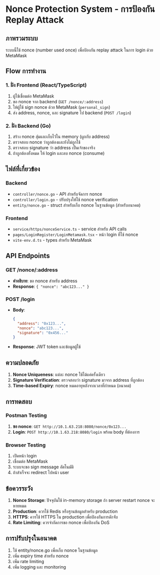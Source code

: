 # Nonce Protection System - การป้องกัน Replay Attack

## ภาพรวมระบบ

ระบบนี้ใช้ nonce (number used once) เพื่อป้องกัน replay attack ในการ login ด้วย MetaMask

## Flow การทำงาน

### 1. **ฝั่ง Frontend (React/TypeScript)**

1. ผู้ใช้เชื่อมต่อ MetaMask
2. ขอ nonce จาก backend (`GET /nonce/:address`)
3. ให้ผู้ใช้ sign nonce ด้วย MetaMask (`personal_sign`)
4. ส่ง address, nonce, และ signature ไป backend (`POST /login`)

### 2. **ฝั่ง Backend (Go)**

1. สร้าง nonce สุ่มและเก็บไว้ใน memory (ผูกกับ address)
2. ตรวจสอบ nonce ว่าถูกต้องและยังไม่ถูกใช้
3. ตรวจสอบ signature ว่า address เป็นเจ้าของจริง
4. ถ้าถูกต้องทั้งหมด ให้ login และลบ nonce (consume)

## ไฟล์ที่เกี่ยวข้อง

### Backend
- `controller/nonce.go` - API สำหรับจัดการ nonce
- `controller/login.go` - ปรับปรุงให้ใช้ nonce verification
- `entity/nonce.go` - struct สำหรับเก็บ nonce ในฐานข้อมูล (สำหรับอนาคต)

### Frontend
- `service/https/nonceService.ts` - service สำหรับ API calls
- `pages/LoginRegister/LoginMetamask.tsx` - หน้า login ที่ใช้ nonce
- `vite-env.d.ts` - types สำหรับ MetaMask

## API Endpoints

### GET /nonce/:address
- **คำอธิบาย**: ขอ nonce สำหรับ address
- **Response**: `{ "nonce": "abc123..." }`

### POST /login
- **Body**: 
  ```json
  {
    "address": "0x123...",
    "nonce": "abc123...",
    "signature": "0x456..."
  }
  ```
- **Response**: JWT token และข้อมูลผู้ใช้

## ความปลอดภัย

1. **Nonce Uniqueness**: แต่ละ nonce ใช้ได้แค่ครั้งเดียว
2. **Signature Verification**: ตรวจสอบว่า signature มาจาก address ที่ถูกต้อง
3. **Time-based Expiry**: nonce หมดอายุหลังจากเวลาที่กำหนด (อนาคต)

## การทดสอบ

### Postman Testing

1. **ขอ nonce**: `GET http://10.1.63.218:8080/nonce/0x123...`
2. **Login**: `POST http://10.1.63.218:8080/login` พร้อม body ที่ต้องการ


### Browser Testing
1. เปิดหน้า login
2. เชื่อมต่อ MetaMask
3. ระบบจะขอ sign message อัตโนมัติ
4. ถ้าสำเร็จจะ redirect ไปหน้า user

## ข้อควรระวัง

1. **Nonce Storage**: ปัจจุบันใช้ in-memory storage ถ้า server restart nonce จะหายหมด
2. **Production**: ควรใช้ Redis หรือฐานข้อมูลสำหรับ production
3. **HTTPS**: ควรใช้ HTTPS ใน production เพื่อป้องกันการดักจับ
4. **Rate Limiting**: ควรจำกัดการขอ nonce เพื่อป้องกัน DoS

## การปรับปรุงในอนาคต

1. ใช้ entity/nonce.go เพื่อเก็บ nonce ในฐานข้อมูล
2. เพิ่ม expiry time สำหรับ nonce
3. เพิ่ม rate limiting
4. เพิ่ม logging และ monitoring
